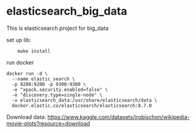 # elasticsearch_big_data
This is elasticsearch project for big_data

set up lib:
```
    make install 
```

run docker 

```
docker run -d \
  --name elastic_search \
  -p 9200:9200 -p 9300:9300 \
  -e "xpack.security.enabled=false" \
  -e "discovery.type=single-node" \
  -v elasticsearch_data:/usr/share/elasticsearch/data \
  docker.elastic.co/elasticsearch/elasticsearch:8.7.0

```

Download data: https://www.kaggle.com/datasets/jrobischon/wikipedia-movie-plots?resource=download
